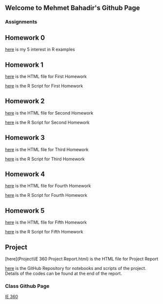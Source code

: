 ## Welcome to Mehmet Bahadir's Github Page


### Assignments



## Homework 0

[here](files\example_homework_0.html) is my 5 interest in R examples 

## Homework 1

[here](Homework1\Homework1.html) is the HTML file for First Homework

[here](Homework1\Homework1.r) is the R Script for First Homework

## Homework 2 

[here](Homework2\Homework2.html) is the HTML file for Second Homework

[here](Homework2\Homework2.r) is the R Script for Second Homework

## Homework 3 

[here](Homework3\Homework3.html) is the HTML file for Third Homework

[here](Homework3\Homework3.r) is the R Script for Third Homework

## Homework 4

[here](Homework4\Homework4.html) is the HTML file for Fourth Homework

[here](Homework4\Homework4.r) is the R Script for Fourth Homework

## Homework 5

[here](Homework5\Homework5.html) is the HTML file for Fifth Homework

[here](Homework5\Homework5.r) is the R Script for Fifth Homework

## Project

[here](Project\IE 360 Project Report.html) is the HTML file for Project Report

[here](https://github.com/mbahadir/360project_files) is the GitHub Repository for notebooks and scripts of the project. 
Details of the codes can be found at the end of the report. 

### Class Github Page

[IE 360](https://github.com/BU-IE-360)
